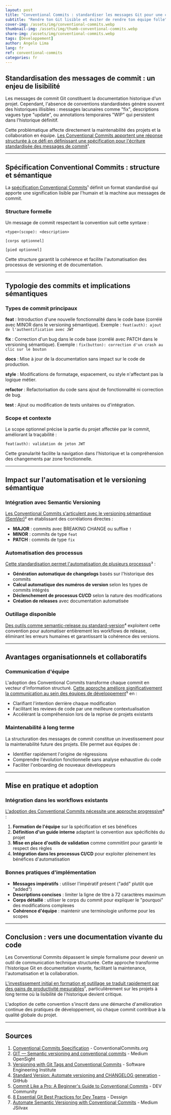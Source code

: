 ```yaml
---
layout: post
title: "Conventional Commits : standardiser les messages Git pour une collaboration optimisée"
subtitle: "Rendre ton Git lisible et éviter de rendre ton équipe folle"
cover-img: /assets/img/conventional-commits.webp
thumbnail-img: /assets/img/thumb-conventional-commits.webp
share-img: /assets/img/conventional-commits.webp
tags: [Développement]
author: Angelo Lima
lang: fr
ref: conventional-commits
categories: fr
---
```


## Standardisation des messages de commit : un enjeu de lisibilité

Les messages de commit Git constituent la documentation historique d'un projet. Cependant, l'absence de conventions standardisées génère souvent des historiques illisibles : messages lacunaires comme "fix", descriptions vagues type "update", ou annotations temporaires "WIP" qui persistent dans l'historique définitif.

Cette problématique affecte directement la maintenabilité des projets et la collaboration en équipe. [Les Conventional Commits apportent une réponse structurée à ce défi en définissant une spécification pour l'écriture standardisée des messages de commit](https://www.conventionalcommits.org/)¹.

---

## Spécification Conventional Commits : structure et sémantique

La [spécification Conventional Commits](https://www.conventionalcommits.org/)¹ définit un format standardisé qui apporte une signification lisible par l'humain et la machine aux messages de commit.

### Structure formelle

Un message de commit respectant la convention suit cette syntaxe :  
```
<type>(scope): <description>

[corps optionnel]

[pied optionnel]
```

Cette structure garantit la cohérence et facilite l'automatisation des processus de versioning et de documentation.

---

## Typologie des commits et implications sémantiques

### Types de commit principaux

**feat** : Introduction d'une nouvelle fonctionnalité dans le code base (corrélé avec MINOR dans le versioning sémantique).
Exemple : `feat(auth): ajout de l'authentification avec JWT`

**fix** : Correction d'un bug dans le code base (corrélé avec PATCH dans le versioning sémantique).
Exemple : `fix(button): correction d'un crash au clic sur le bouton`

**docs** : Mise à jour de la documentation sans impact sur le code de production.

**style** : Modifications de formatage, espacement, ou style n'affectant pas la logique métier.

**refactor** : Refactorisation du code sans ajout de fonctionnalité ni correction de bug.

**test** : Ajout ou modification de tests unitaires ou d'intégration.

### Scope et contexte

Le scope optionnel précise la partie du projet affectée par le commit, améliorant la traçabilité :
```
feat(auth): validation de jeton JWT
```

Cette granularité facilite la navigation dans l'historique et la compréhension des changements par zone fonctionnelle.

---

## Impact sur l'automatisation et le versioning sémantique

### Intégration avec Semantic Versioning

[Les Conventional Commits s'articulent avec le versioning sémantique (SemVer)](https://medium.com/opensight-ch/git-semantic-versioning-and-conventional-commits-564aece418a0)² en établissant des corrélations directes :

- **MAJOR** : commits avec BREAKING CHANGE ou suffixe `!`
- **MINOR** : commits de type `feat`  
- **PATCH** : commits de type `fix`

### Automatisation des processus

[Cette standardisation permet l'automatisation de plusieurs processus](https://www.sei.cmu.edu/blog/versioning-with-git-tags-and-conventional-commits/)³ :

- **Génération automatique de changelogs** basés sur l'historique des commits
- **Calcul automatique des numéros de version** selon les types de commits intégrés
- **Déclenchement de processus CI/CD** selon la nature des modifications
- **Création de releases** avec documentation automatisée

### Outillage disponible

[Des outils comme semantic-release ou standard-version](https://github.com/conventional-changelog/standard-version)⁴ exploitent cette convention pour automatiser entièrement les workflows de release, éliminant les erreurs humaines et garantissant la cohérence des versions.

---

## Avantages organisationnels et collaboratifs

### Communication d'équipe

L'adoption des Conventional Commits transforme chaque commit en vecteur d'information structuré. [Cette approche améliore significativement la communication au sein des équipes de développement](https://dev.to/itxshakil/commit-like-a-pro-a-beginners-guide-to-conventional-commits-34c3)⁵ en :

- Clarifiant l'intention derrière chaque modification
- Facilitant les reviews de code par une meilleure contextualisation
- Accélérant la compréhension lors de la reprise de projets existants

### Maintenabilité à long terme

La structuration des messages de commit constitue un investissement pour la maintenabilité future des projets. Elle permet aux équipes de :

- Identifier rapidement l'origine de régressions
- Comprendre l'évolution fonctionnelle sans analyse exhaustive du code
- Faciliter l'onboarding de nouveaux développeurs

---

## Mise en pratique et adoption

### Intégration dans les workflows existants

[L'adoption des Conventional Commits nécessite une approche progressive](https://dessign.net/git-best-practices/)⁶ :

1. **Formation de l'équipe** sur la spécification et ses bénéfices
2. **Définition d'un guide interne** adaptant la convention aux spécificités du projet
3. **Mise en place d'outils de validation** comme commitlint pour garantir le respect des règles
4. **Intégration dans les processus CI/CD** pour exploiter pleinement les bénéfices d'automatisation

### Bonnes pratiques d'implémentation

- **Messages impératifs** : utiliser l'impératif présent ("add" plutôt que "added")
- **Descriptions concises** : limiter la ligne de titre à 72 caractères maximum  
- **Corps détaillé** : utiliser le corps du commit pour expliquer le "pourquoi" des modifications complexes
- **Cohérence d'équipe** : maintenir une terminologie uniforme pour les scopes

---

## Conclusion : vers une documentation vivante du code

Les Conventional Commits dépassent le simple formalisme pour devenir un outil de communication technique structurée. Cette approche transforme l'historique Git en documentation vivante, facilitant la maintenance, l'automatisation et la collaboration.

[L'investissement initial en formation et outillage se traduit rapidement par des gains de productivité mesurables](https://medium.com/@jsilvax/automate-semantic-versioning-with-conventional-commits-d76a9f45f2fa)⁷, particulièrement sur les projets à long terme où la lisibilité de l'historique devient critique.

L'adoption de cette convention s'inscrit dans une démarche d'amélioration continue des pratiques de développement, où chaque commit contribue à la qualité globale du projet.

---

## Sources

1. [Conventional Commits Specification](https://www.conventionalcommits.org/) - ConventionalCommits.org
2. [GIT — Semantic versioning and conventional commits](https://medium.com/opensight-ch/git-semantic-versioning-and-conventional-commits-564aece418a0) - Medium OpenSight
3. [Versioning with Git Tags and Conventional Commits](https://www.sei.cmu.edu/blog/versioning-with-git-tags-and-conventional-commits/) - Software Engineering Institute
4. [Standard Version: Automate versioning and CHANGELOG generation](https://github.com/conventional-changelog/standard-version) - GitHub
5. [Commit Like a Pro: A Beginner's Guide to Conventional Commits](https://dev.to/itxshakil/commit-like-a-pro-a-beginners-guide-to-conventional-commits-34c3) - DEV Community
6. [8 Essential Git Best Practices for Dev Teams](https://dessign.net/git-best-practices/) - Dessign
7. [Automate Semantic Versioning with Conventional Commits](https://medium.com/@jsilvax/automate-semantic-versioning-with-conventional-commits-d76a9f45f2fa) - Medium JSilvax